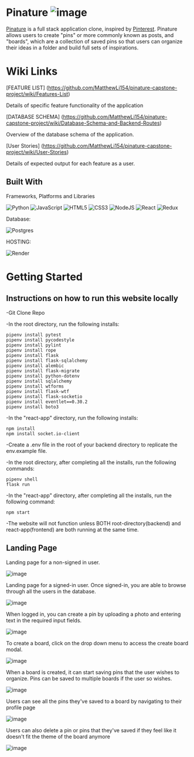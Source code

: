 # Pinature ![image](https://i.imgur.com/xgKPjc0.jpeg)


[Pinature](https://aa-pinature.onrender.com/) is a full stack application clone, inspired by [Pinterest](https://www.pinterest.com/). Pinature allows users to create "pins" or more commonly known as posts, and "boards", which are a collection of saved pins so that users can organize their ideas in a folder and build full sets of inspirations.


# Wiki Links

[FEATURE LIST] (https://github.com/MatthewLi154/pinature-capstone-project/wiki/Features-List)

Details of specific feature functionality of the application

[DATABASE SCHEMA] (https://github.com/MatthewLi154/pinature-capstone-project/wiki/Database-Schema-and-Backend-Routes)

Overview of the database schema of the application.

[User Stories] (https://github.com/MatthewLi154/pinature-capstone-project/wiki/User-Stories)

Details of expected output for each feature as a user.

## Built With

Frameworks, Platforms and Libraries

![Python](https://img.shields.io/badge/python-3670A0?style=for-the-badge&logo=python&logoColor=ffdd54)
![JavaScript](https://img.shields.io/badge/javascript-%23323330.svg?style=for-the-badge&logo=javascript&logoColor=%23F7DF1E)
![HTML5](https://img.shields.io/badge/html5-%23E34F26.svg?style=for-the-badge&logo=html5&logoColor=white)
![CSS3](https://img.shields.io/badge/css3-%231572B6.svg?style=for-the-badge&logo=css3&logoColor=white)
![NodeJS](https://img.shields.io/badge/node.js-6DA55F?style=for-the-badge&logo=node.js&logoColor=white)
![React](https://img.shields.io/badge/react-%2320232a.svg?style=for-the-badge&logo=react&logoColor=%2361DAFB)
![Redux](https://img.shields.io/badge/redux-%23593d88.svg?style=for-the-badge&logo=redux&logoColor=white)


Database:

![Postgres](https://img.shields.io/badge/postgres-%23316192.svg?style=for-the-badge&logo=postgresql&logoColor=white)

HOSTING:

![Render](https://img.shields.io/badge/Render-%46E3B7.svg?style=for-the-badge&logo=render&logoColor=white)


# Getting Started

## Instructions on how to run this website locally
-Git Clone Repo

-In the root directory, run the following installs:
```
pipenv install pytest
pipenv install pycodestyle
pipenv install pylint
pipenv install rope
pipenv install flask
pipenv install flask-sqlalchemy
pipenv install alembic
pipenv install flask-migrate
pipenv install python-dotenv
pipenv install sqlalchemy
pipenv install wtforms
pipenv install flask-wtf
pipenv install flask-socketio
pipenv install eventlet==0.30.2
pipenv install boto3
```

-In the "react-app" directory, run the following installs:
```
npm install
npm install socket.io-client
```
-Create a .env file in the root of your backend directory to replicate the env.example file. 

-In the root directory, after completing all the installs, run the following commands:
```
pipenv shell
flask run
```

-In the "react-app" directory, after completing all the installs, run the following command: 
```
npm start
```

-The website will not function unless BOTH root-directory(backend) and react-app(frontend) are both running at the same time. 

## Landing Page

Landing page for a non-signed in user. 

![image](https://i.imgur.com/KnAMZZJ.jpeg)

Landing page for a signed-in user. Once signed-in, you are able to browse through all the users in the database. 

![image](https://i.imgur.com/xgKPjc0.jpeg)

When logged in, you can create a pin by uploading a photo and entering text in the required input fields.

![image](https://i.imgur.com/zXFuORV.png)

To create a board, click on the drop down menu to access the create board modal.

![image](https://i.imgur.com/70L8lB1.png)

When a board is created, it can start saving pins that the user wishes to organize. Pins can be saved to multiple boards if the user so wishes.

![image](https://i.imgur.com/Irdjxf7.png)

Users can see all the pins they've saved to a board by navigating to their profile page

![image](https://i.imgur.com/V8veFwN.png)

Users can also delete a pin or pins that they've saved if they feel like it doesn't fit the theme of the board anymore

![image](https://i.imgur.com/pe9R58j.png)

